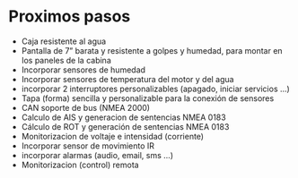 
# Proximos pasos

* Caja resistente al agua
* Pantalla de 7” barata y resistente a golpes y humedad, para montar en los paneles de la cabina
* Incorporar sensores de humedad
* Incorporar sensores de temperatura del motor y del agua
* incorporar 2 interruptores personalizables (apagado, iniciar servicios ...)
* Tapa (forma) sencilla y personalizable para la conexión de sensores
* CAN soporte de bus (NMEA 2000)
* Calculo de AIS y generacion de sentencias NMEA 0183
* Cálculo de ROT y generación de sentencias NMEA 0183
* Monitorizacion de voltaje e intensidad (corriente)
* Incorporar sensor de movimiento IR
* incorporar alarmas (audio, email, sms ...)
* Monitorizacion (control) remota